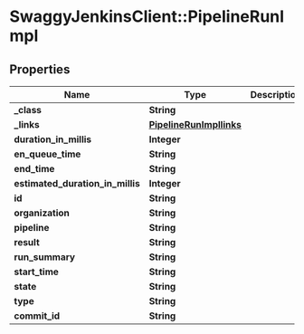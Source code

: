 # SwaggyJenkinsClient::PipelineRunImpl

## Properties
Name | Type | Description | Notes
------------ | ------------- | ------------- | -------------
**_class** | **String** |  | [optional] 
**_links** | [**PipelineRunImpllinks**](PipelineRunImpllinks.md) |  | [optional] 
**duration_in_millis** | **Integer** |  | [optional] 
**en_queue_time** | **String** |  | [optional] 
**end_time** | **String** |  | [optional] 
**estimated_duration_in_millis** | **Integer** |  | [optional] 
**id** | **String** |  | [optional] 
**organization** | **String** |  | [optional] 
**pipeline** | **String** |  | [optional] 
**result** | **String** |  | [optional] 
**run_summary** | **String** |  | [optional] 
**start_time** | **String** |  | [optional] 
**state** | **String** |  | [optional] 
**type** | **String** |  | [optional] 
**commit_id** | **String** |  | [optional] 


